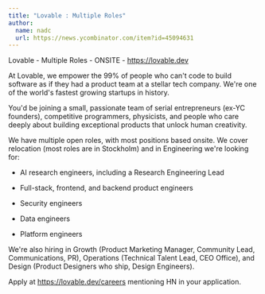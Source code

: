 ```yaml
---
title: "Lovable : Multiple Roles"
author:
  name: nadc
  url: https://news.ycombinator.com/item?id=45094631
---
```

Lovable - Multiple Roles - ONSITE - <a href="https:&#x2F;&#x2F;lovable.dev" rel="nofollow">https:&#x2F;&#x2F;lovable.dev</a>

At Lovable, we empower the 99% of people who can&#x27;t code to build software as if they had a product team at a stellar tech company. We&#x27;re one of the world&#x27;s fastest growing startups in history.

You&#x27;d be joining a small, passionate team of serial entrepreneurs (ex-YC founders), competitive programmers, physicists, and people who care deeply about building exceptional products that unlock human creativity.

We have multiple open roles, with most positions based onsite. We cover relocation (most roles are in Stockholm) and in Engineering we&#x27;re looking for:

- AI research engineers, including a Research Engineering Lead

- Full-stack, frontend, and backend product engineers

- Security engineers

- Data engineers

- Platform engineers

We&#x27;re also hiring in Growth (Product Marketing Manager, Community Lead, Communications, PR), Operations (Technical Talent Lead, CEO Office), and Design (Product Designers who ship, Design Engineers).

Apply at <a href="https:&#x2F;&#x2F;lovable.dev&#x2F;careers" rel="nofollow">https:&#x2F;&#x2F;lovable.dev&#x2F;careers</a> mentioning HN in your application.
<JobApplication />
